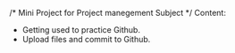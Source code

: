 /* Mini Project for Project manegement Subject */
Content:
- Getting used to practice Github.
- Upload files and commit to Github.

